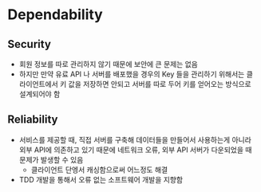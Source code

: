 # Dependability

## Security

- 회원 정보를 따로 관리하지 않기 때문에 보안에 큰 문제는 없음
- 하지만 만약 유료 API 나 서버를 배포했을 경우의 Key 들을 관리하기 위해서는 클라이언트에서 키 값을 저장하면 안되고 서버를 따로 두어 키를 얻어오는 방식으로 설계되어야 함

## Reliability

- 서비스를 제공할 때, 직접 서버를 구축해 데이터들을 만들어서 사용하는게 아니라 외부 API에 의존하고 있기 때문에 네트워크 오류, 외부 API 서버가 다운되었을 때 문제가 발생할 수 있음
  - 클라이언트 단엥서 캐싱함으로써 어느정도 해결
- TDD 개발을 통해서 오류 없는 소프트웨어 개발을 지향함
